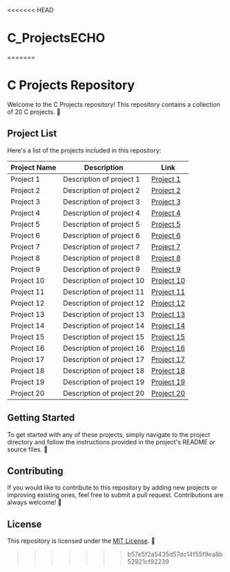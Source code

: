<<<<<<< HEAD
# C_ProjectsECHO
=======
# C Projects Repository

Welcome to the C Projects repository! This repository contains a collection of 20 C projects. 🚀

## Project List

Here's a list of the projects included in this repository:

| Project Name         | Description                                       | Link                               |
|----------------------|---------------------------------------------------|------------------------------------|
| Project 1            | Description of project 1                          | [Project 1](https://github.com/KaraniAbdellah/library_project)          |
| Project 2            | Description of project 2                          | [Project 2](./Project2/)          |
| Project 3            | Description of project 3                          | [Project 3](./Project3/)          |
| Project 4            | Description of project 4                          | [Project 4](./Project4/)          |
| Project 5            | Description of project 5                          | [Project 5](./Project5/)          |
| Project 6            | Description of project 6                          | [Project 6](./Project6/)          |
| Project 7            | Description of project 7                          | [Project 7](./Project7/)          |
| Project 8            | Description of project 8                          | [Project 8](./Project8/)          |
| Project 9            | Description of project 9                          | [Project 9](./Project9/)          |
| Project 10           | Description of project 10                         | [Project 10](./Project10/)        |
| Project 11           | Description of project 11                         | [Project 11](./Project11/)        |
| Project 12           | Description of project 12                         | [Project 12](./Project12/)        |
| Project 13           | Description of project 13                         | [Project 13](./Project13/)        |
| Project 14           | Description of project 14                         | [Project 14](./Project14/)        |
| Project 15           | Description of project 15                         | [Project 15](./Project15/)        |
| Project 16           | Description of project 16                         | [Project 16](./Project16/)        |
| Project 17           | Description of project 17                         | [Project 17](./Project17/)        |
| Project 18           | Description of project 18                         | [Project 18](./Project18/)        |
| Project 19           | Description of project 19                         | [Project 19](./Project19/)        |
| Project 20           | Description of project 20                         | [Project 20](./Project20/)        |

## Getting Started

To get started with any of these projects, simply navigate to the project directory and follow the instructions provided in the project's README or source files. 📝

## Contributing

If you would like to contribute to this repository by adding new projects or improving existing ones, feel free to submit a pull request. Contributions are always welcome! 🙌

## License

This repository is licensed under the [MIT License](LICENSE). 📄
>>>>>>> b57e5f2a5435d57dc14f55f9ea8b52921cf92239
